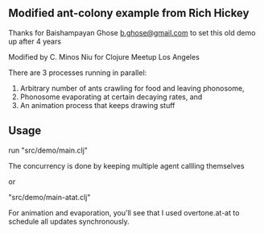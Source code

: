 ## Modified ant-colony example from Rich Hickey

Thanks for Baishampayan Ghose <b.ghose@gmail.com> to set this old demo up after 4 years

Modified by C. Minos Niu for Clojure Meetup Los Angeles

There are 3 processes running in parallel:

1. Arbitrary number of ants crawling for food and leaving phonosome,
1. Phonosome evaporating at certain decaying rates, and
1. An animation process that keeps drawing stuff

## Usage

run "src/demo/main.clj"

The concurrency is done by keeping multiple agent callling themselves
 
or

"src/demo/main-atat.clj"

For animation and evaporation, you'll see that I used overtone.at-at to schedule all updates synchronously.

